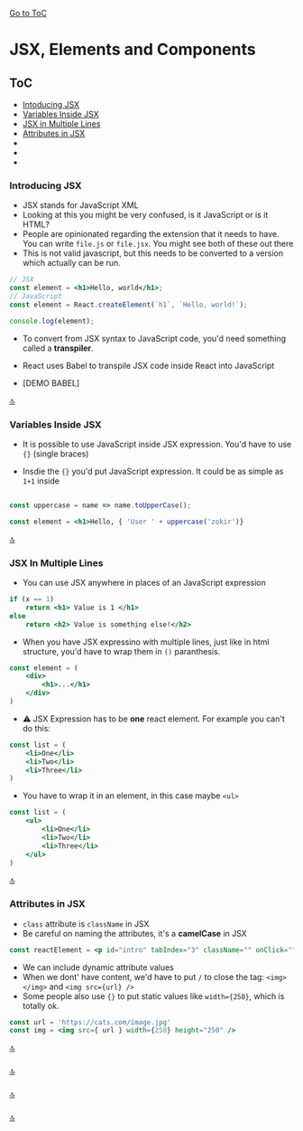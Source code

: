 [Go to ToC](../README.md)

# JSX, Elements and Components

## ToC
* [Intoducing JSX](#introducing-jsx)  
* [Variables Inside JSX](#variables-inside-jsx)  
* [JSX in Multiple Lines](#jsx-in-multiple-lines)
* [Attributes in JSX](#attributes-in-jsx)
* [ ](#)
* [](#)
* [](#)

### Introducing JSX

- JSX stands for JavaScript XML
- Looking at this you might be very confused, is it JavaScript or is it HTML?
- People are opinionated regarding the extension that it needs to have. You can write `file.js` or `file.jsx`. You might see both of these out there
- This is not valid javascript, but this needs to be converted to a version which actually can be run.
```jsx
// JSX
const element = <h1>Hello, world</h1>;
// JavaScript
const element = React.createElement(`h1`, `Hello, world!`);

console.log(element);

```

- To convert from JSX syntax to JavaScript code, you'd need something called a **transpiler**.

- React uses Babel to transpile JSX code inside React into JavaScript
- [DEMO BABEL]


[🔝](#toc)  
  

### Variables Inside JSX

- It is possible to use JavaScript inside JSX expression. You'd have to use `{}` (single braces)

- Insdie the `{}` you'd put JavaScript expression. It could be as simple as `1+1` inside

```jsx

const uppercase = name => name.toUpperCase();

const element = <h1>Hello, { 'User ' + uppercase('zokir')}
```

[🔝](#toc)  
  


### JSX In Multiple Lines

- You can use JSX anywhere in places of an JavaScript expression

```jsx
if (x == 1) 
    return <h1> Value is 1 </h1>
else
    return <h2> Value is something else!</h2>
```

- When you have JSX expressino with multiple lines, just like in html structure, you'd have to wrap them in `()` paranthesis.

```jsx
const element = (
    <div>
        <h1>...</h1>
    </div>
)
```

- :warning: JSX Expression has to be **one** react element. For example you can't do this:

```jsx
const list = (
    <li>One</li>
    <li>Two</li>
    <li>Three</li>
)
```
- You have to wrap it in an element, in this case maybe `<ul>`
```jsx
const list = (
    <ul>
        <li>One</li>
        <li>Two</li>
        <li>Three</li>
    </ul>
)
```
  
[🔝](#toc)  

### Attributes in JSX

- `class` attribute is `className` in JSX
- Be careful on naming the attributes, it's a **camelCase** in JSX

```jsx
const reactElement = <p id="intro" tabIndex="3" className="" onClick=""></p>
```
- We can include dynamic attribute values
- When we dont' have content, we'd have to put `/` to close the tag: `<img></img>` and `<img src={url} />`
- Some people also use `{}` to put static values like `width={250}`, which is totally ok.
```jsx
const url = 'https://cats.com/image.jpg' 
const img = <img src={ url } width={250} height="250" />
```


  
[🔝](#toc)  

###


  
[🔝](#toc)  

### 



[🔝](#toc)    
  
  
### 


  
[🔝](#toc)  

  
  
  
